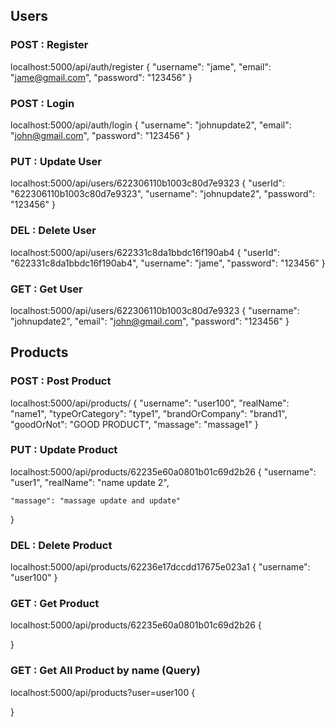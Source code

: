 ## Users

### POST : Register
localhost:5000/api/auth/register
{
    "username": "jame",
    "email": "jame@gmail.com",
    "password": "123456"
}

### POST : Login
localhost:5000/api/auth/login
{
    "username": "johnupdate2",
    "email": "john@gmail.com",
    "password": "123456"
}

### PUT : Update User
localhost:5000/api/users/622306110b1003c80d7e9323
{
    "userId": "622306110b1003c80d7e9323",
    "username": "johnupdate2",
    "password": "123456"
}

### DEL : Delete User
localhost:5000/api/users/622331c8da1bbdc16f190ab4
{
    "userId": "622331c8da1bbdc16f190ab4",
    "username": "jame",
    "password": "123456"
}

### GET : Get User
localhost:5000/api/users/622306110b1003c80d7e9323
{
    "username": "johnupdate2",
    "email": "john@gmail.com",
    "password": "123456"
}



## Products

### POST : Post Product
localhost:5000/api/products/
{
    "username": "user100",
    "realName": "name1",
    "typeOrCategory": "type1",
    "brandOrCompany": "brand1",
    "goodOrNot": "GOOD PRODUCT",
    "massage": "massage1"
}

### PUT : Update Product
localhost:5000/api/products/62235e60a0801b01c69d2b26
{
    "username": "user1",
    "realName": "name update 2",

    "massage": "massage update and update"
}

### DEL : Delete Product
localhost:5000/api/products/62236e17dccdd17675e023a1
{
    "username": "user100"
}

### GET : Get Product
localhost:5000/api/products/62235e60a0801b01c69d2b26
{

}

### GET : Get All Product by name (Query)
localhost:5000/api/products?user=user100
{
    
}